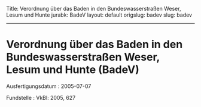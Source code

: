 Title: Verordnung über das Baden in den Bundeswasserstraßen Weser, Lesum und Hunte
jurabk: BadeV
layout: default
origslug: badev
slug: badev

---

# Verordnung über das Baden in den Bundeswasserstraßen Weser, Lesum und Hunte (BadeV)

Ausfertigungsdatum
:   2005-07-07

Fundstelle
:   VkBl: 2005, 627

